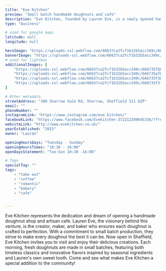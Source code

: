 ```yaml
---
title: "Eve Kitchen"
preview: "Small batch handmade doughnuts and cafe"
description: "Eve Kitchen, founded by Lauren Eve, is a newly opened handmade doughnut shop and artisan cafe in Sheffield. They specialize in small batch, handmade doughnuts crafted with seasonal ingredients and classic flavors. Come experience their fresh, daily-made treats at their inviting new location."
type: "business"

# used for google maps
latitude: null
longitude: null

heroImage: "https://uploads-ssl.webflow.com/66637ca2fcf1b32b5acc349c/666736260bf51361d01ae730_Screenshot%202024-06-10%20at%2018.21.29.png"
bannerImage: "https://uploads-ssl.webflow.com/66637ca2fcf1b32b5acc349c/666735f3583a5c9282e0d8af_eve%202.jpeg"
# used for lightbox
additionalImages: [
    "https://uploads-ssl.webflow.com/66637ca2fcf1b32b5acc349c/6667357b8a5d9038a1b8acb7_Screenshot%202024-06-10%20at%2018.18.07.png",
    "https://uploads-ssl.webflow.com/66637ca2fcf1b32b5acc349c/666735af609e3859d7ba6c00_Screenshot%202024-06-10%20at%2018.19.25.png",
    "https://uploads-ssl.webflow.com/66637ca2fcf1b32b5acc349c/666735f386780e6036f384f7_eve%201.jpeg",
    "https://uploads-ssl.webflow.com/66637ca2fcf1b32b5acc349c/666735f3f988c016332514dd_eve%203.jpeg"
]

# Other metadata
streetAddress: "380 Sharrow Vale Rd, Sharrow, Sheffield S11 8ZP"
email: ""
phoneNumber: ""
instagramLink: "https://www.instagram.com/eve.kitchen/"
facebookLink: "https://www.facebook.com/Evekitchen-372212209645336/?fref=ts"
websiteLink: "http://www.evekitchen.co.uk/"
yearEstablished: "2015"
owner: "Lauren"

openingHoursDays: "Tuesday - Sunday"
openingHoursTimes: "10:30 - 16:00"
openDaysStatement: "Tue-Sun 10:30 -16:00"

# Tags
specialTag: ""
tags:
    - "take out"
    - "coffee"
    - "romantic"
    - "bakery"
    - "cafe"


---
```



Eve Kitchen represents the dedication and dream of opening a handmade doughnut shop and artisan cafe.
Lauren Eve, the visionary behind this venture, is the creator, maker, and baker who ensures each doughnut is crafted to perfection.
With a commitment to small batch production, they strive to make every doughnut the best it can be.
Now open in Sheffield, Eve Kitchen invites you to visit and enjoy their delicious creations.
Each morning, fresh doughnuts are made in small batches, featuring both timeless classics and innovative flavors inspired by seasonal ingredients and Lauren's own sweet tooth.
Come and see what makes Eve Kitchen a special addition to the community!
